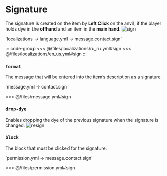 # Signature

The signature is created on the item by **Left Click** on the anvil, if the player holds dye in the **offhand** and an item in the **main hand**.
![sign](/sign.gif)

[//]: # (localization)
<!--@include: @/parts/words.md#localization--> 
<!--@include: @/parts/words.md#path--> `localizations → language.yml → message.contact.sign`

<!--@include: @/parts/words.md#default--> 

::: code-group
<<< @/files/localizations/ru_ru.yml#sign
<<< @/files/localizations/en_us.yml#sign
:::

### `format`

The message that will be entered into the item’s description as a signature.

[//]: # (message.yml)
<!--@include: @/parts/words.md#setting-->
<!--@include: @/parts/words.md#path--> `message.yml → contact.sign`

<!--@include: @/parts/words.md#default-->
<<< @/files/message.yml#sign

<!--@include: @/parts/enable.md-->

### `drop-dye`

Enables dropping the dye of the previous signature when the signature is changed.
![resign](/resign.gif)

### `block`

The block that must be clicked for the signature.

<!--@include: @/parts/cooldown.md-->
<!--@include: @/parts/sound.md-->

[//]: # (permission.yml)
<!--@include: @/parts/words.md#permission-->
<!--@include: @/parts/words.md#path--> `permission.yml → message.contact.sign`

<!--@include: @/parts/words.md#default-->
<<< @/files/permission.yml#sign

<!--@include: @/parts/permission/permissionTier3.md-->
<!--@include: @/parts/permission/cooldown.md-->
<!--@include: @/parts/permission/sound.md-->
